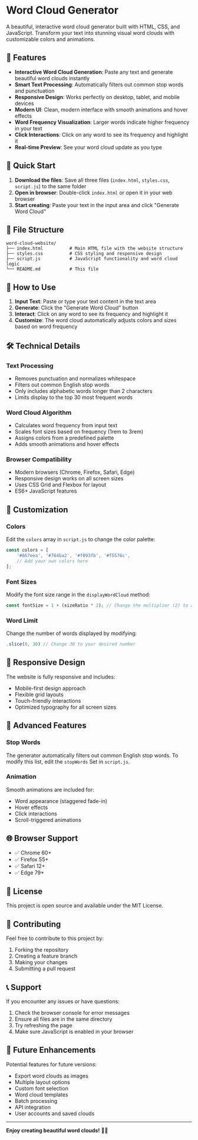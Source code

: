 # Word Cloud Generator

A beautiful, interactive word cloud generator built with HTML, CSS, and JavaScript. Transform your text into stunning visual word clouds with customizable colors and animations.

## 🌟 Features

- **Interactive Word Cloud Generation**: Paste any text and generate beautiful word clouds instantly
- **Smart Text Processing**: Automatically filters out common stop words and punctuation
- **Responsive Design**: Works perfectly on desktop, tablet, and mobile devices
- **Modern UI**: Clean, modern interface with smooth animations and hover effects
- **Word Frequency Visualization**: Larger words indicate higher frequency in your text
- **Click Interactions**: Click on any word to see its frequency and highlight it
- **Real-time Preview**: See your word cloud update as you type

## 🚀 Quick Start

1. **Download the files**: Save all three files (`index.html`, `styles.css`, `script.js`) to the same folder
2. **Open in browser**: Double-click `index.html` or open it in your web browser
3. **Start creating**: Paste your text in the input area and click "Generate Word Cloud"

## 📁 File Structure

```
word-cloud-website/
├── index.html          # Main HTML file with the website structure
├── styles.css          # CSS styling and responsive design
├── script.js           # JavaScript functionality and word cloud logic
└── README.md           # This file
```

## 🎯 How to Use

1. **Input Text**: Paste or type your text content in the text area
2. **Generate**: Click the "Generate Word Cloud" button
3. **Interact**: Click on any word to see its frequency and highlight it
4. **Customize**: The word cloud automatically adjusts colors and sizes based on word frequency

## 🛠️ Technical Details

### Text Processing
- Removes punctuation and normalizes whitespace
- Filters out common English stop words
- Only includes alphabetic words longer than 2 characters
- Limits display to the top 30 most frequent words

### Word Cloud Algorithm
- Calculates word frequency from input text
- Scales font sizes based on frequency (1rem to 3rem)
- Assigns colors from a predefined palette
- Adds smooth animations and hover effects

### Browser Compatibility
- Modern browsers (Chrome, Firefox, Safari, Edge)
- Responsive design works on all screen sizes
- Uses CSS Grid and Flexbox for layout
- ES6+ JavaScript features

## 🎨 Customization

### Colors
Edit the `colors` array in `script.js` to change the color palette:
```javascript
const colors = [
    '#667eea', '#764ba2', '#f093fb', '#f5576c',
    // Add your own colors here
];
```

### Font Sizes
Modify the font size range in the `displayWordCloud` method:
```javascript
const fontSize = 1 + (sizeRatio * 2); // Change the multiplier (2) to adjust range
```

### Word Limit
Change the number of words displayed by modifying:
```javascript
.slice(0, 30) // Change 30 to your desired number
```

## 📱 Responsive Design

The website is fully responsive and includes:
- Mobile-first design approach
- Flexible grid layouts
- Touch-friendly interactions
- Optimized typography for all screen sizes

## 🔧 Advanced Features

### Stop Words
The generator automatically filters out common English stop words. To modify this list, edit the `stopWords` Set in `script.js`.

### Animation
Smooth animations are included for:
- Word appearance (staggered fade-in)
- Hover effects
- Click interactions
- Scroll-triggered animations

## 🌐 Browser Support

- ✅ Chrome 60+
- ✅ Firefox 55+
- ✅ Safari 12+
- ✅ Edge 79+

## 📄 License

This project is open source and available under the MIT License.

## 🤝 Contributing

Feel free to contribute to this project by:
1. Forking the repository
2. Creating a feature branch
3. Making your changes
4. Submitting a pull request

## 📞 Support

If you encounter any issues or have questions:
1. Check the browser console for error messages
2. Ensure all files are in the same directory
3. Try refreshing the page
4. Make sure JavaScript is enabled in your browser

## 🎯 Future Enhancements

Potential features for future versions:
- Export word clouds as images
- Multiple layout options
- Custom font selection
- Word cloud templates
- Batch processing
- API integration
- User accounts and saved clouds

---

**Enjoy creating beautiful word clouds!** 🎨✨
